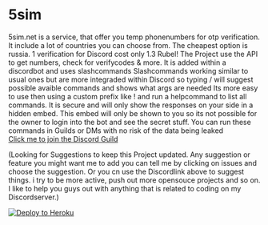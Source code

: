 # 5sim
5sim.net is a service, that offer you temp phonenumbers for otp verification. 
It include a lot of countries you can choose from. 
The cheapest option is russia. 1 verification for Discord cost only 1.3 Rubel!
The Project use the API to get numbers, check for verifycodes & more. It is added within a discordbot and uses slashcommands
Slashcommands working similar to usual ones but are more integraded within Discord so typing / will suggest possible avaible commands and shows what args are needed
Its more easy to use then using a custom prefix like ! and run a helpcommand to list all commands. It is secure and will only show the responses on your side in a hidden embed.
This embed will only be shown to you so its not possible for the owner to login into the bot and see the secret stuff. 
You can run these commands in Guilds or DMs with no risk of the data being leaked\
[Click me to join the Discord Guild](http://discord.verify.gay)

(Looking for Suggestions to keep this Project updated. Any suggestion or feature you might want me to add you can tell me by clicking on issues and choose the suggestion. Or you cn use the Discordlink above to suggest things. i try to be more active, push out more opensouce projects and so on. I like to help you guys out with anything that is related to coding on my Discordserver.)

[![Deploy to Heroku](https://www.herokucdn.com/deploy/button.svg)](https://heroku.com/deploy)

